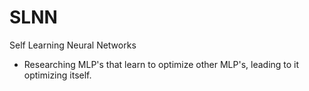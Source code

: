 # SLNN
Self Learning Neural Networks
  - Researching MLP's that learn to optimize other MLP's, leading to it optimizing itself.
